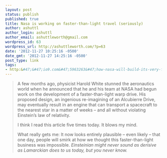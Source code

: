 ```yaml
---
layout: post
status: publish
published: true
title: Nasa is working on faster-than-light travel (seriously)
author: ashuttl
author_login: ashuttl
author_email: ashuttleworth@gmail.com
wordpress_id: 63
wordpress_url: http://ashuttleworth.com/?p=63
date: '2012-11-27 10:25:16 -0500'
date_gmt: '2012-11-27 14:25:16 -0500'
post_type: link
tags:
- http:&#47;&#47;io9.com&#47;5963263&#47;how-nasa-will-build-its-very-first-warp-drive
---
```

<blockquote>
A few months ago, physicist Harold White stunned the aeronautics world when he announced that he and his team at NASA had begun work on the development of a faster-than-light warp drive. His proposed design, an ingenious re-imagining of an Alcubierre Drive, may eventually result in an engine that can transport a spacecraft to the nearest star in a matter of weeks &ndash; and all without violating Einstein&rsquo;s law of relativity.<br />
</p>
<p>I think I read this article five times today. It blows my mind.</p>
<p>What really gets me: It now looks entirely plausible &ndash; even likely &ndash; that one day, people will smirk at how we thought this faster-than-light business was impossible. <em>Einsteinian might never sound as derisive as <em>Lamarckian does to us today, but you never know.</p>
